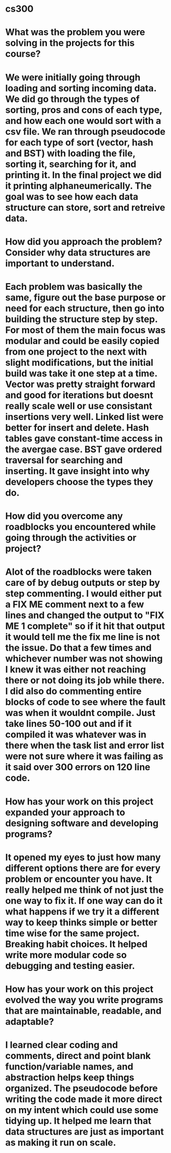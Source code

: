 # cs300

# What was the problem you were solving in the projects for this course?
# We were initially going through loading and sorting incoming data. We did go through the types of sorting, pros and cons of each type, and how each one would sort with a csv file. We ran through pseudocode for each type of sort (vector, hash and BST) with loading the file, sorting it, searching for it, and printing it. In the final project we did it printing alphaneumerically. The goal was to see how each data structure can store, sort and retreive data. 

# How did you approach the problem? Consider why data structures are important to understand.
# Each problem was basically the same, figure out the base purpose or need for each structure, then go into building the structure step by step. For most of them the main focus was modular and could be easily copied from one project to the next with slight modifications, but the initial build was take it one step at a time. Vector was pretty straight forward and good for iterations but doesnt really scale well or use consistant insertions very well. Linked list were better for insert and delete. Hash tables gave constant-time access in the avergae case. BST gave ordered traversal for searching and inserting. It gave insight into why developers choose the types they do. 

# How did you overcome any roadblocks you encountered while going through the activities or project?
# Alot of the roadblocks were taken care of by debug outputs or step by step commenting. I would either put a FIX ME comment next to a few lines and changed the output to "FIX ME 1 complete" so if it hit that output it would tell me the fix me line is not the issue. Do that a few times and whichever number was not showing I knew it was either not reaching there or not doing its job while there. I did also do commenting entire blocks of code to see where the fault was when it wouldnt compile. Just take lines 50-100 out and if it compiled it was whatever was in there when the task list and error list were not sure where it was failing as it said over 300 errors on 120 line code. 

# How has your work on this project expanded your approach to designing software and developing programs?
# It opened my eyes to just how many different options there are for every problem or encounter you have. It really helped me think of not just the one way to fix it. If one way can do it what happens if we try it a different way to keep thinks simple or better time wise for the same project. Breaking habit choices. It helped write more modular code so debugging and testing easier.

# How has your work on this project evolved the way you write programs that are maintainable, readable, and adaptable?
# I learned clear coding and comments, direct and point blank function/variable names, and abstraction helps keep things organized. The pseudocode before writing the code made it more direct on my intent which could use some tidying up. It helped me learn that data structures are just as important as making it run on scale. 
